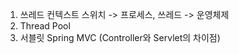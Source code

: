  
1. 쓰레드 컨텍스트 스위치 -> 프로세스, 쓰레드 -> 운영체제 
2. Thread Pool
3. 서블릿 Spring MVC (Controller와 Servlet의 차이점)
